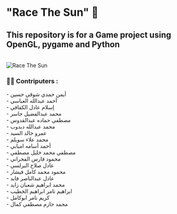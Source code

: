 <h1> "Race The Sun" 🚀 </h1>
<h2> This repository is for a Game project using OpenGL, pygame and Python </h2>
<br>
<img align="center" src="https://github.com/Astr0n1/Game/assets/104142801/bd0b4ba3-b276-43f3-abc4-0bf0ec27dee9" alt="Race The Sun">
<br/>

<h3> 🤝🏻 Contriputers : </h3>
- أيمن حمدي شوقي حسين
<br/>
- أحمد عبدالله العباسي
<br/>
- إسلام عادل الكفافي
<br/>
- محمد عبدالفضيل جاسر
<br/>
- مصطفي حماده عبدالقدوس
<br/>
- محمد عبدالله دبدوب
<br/>
- عمرو خالد السيد
<br/>
- محمد علاء سويلم
<br/>
- أحمد أسامه امبابي
<br/>
- مصطفي محمد خليل مصطفي
<br/>
- محمود فارس الفحراني
<br/>
- عادل صلاح البرلسي
<br/>
- محمود محمد كامل فيشار
<br/>
- عادل عبدالناصر فايد
<br/>
- محمد ابراهيم شعبان زايد
<br/>
- ابراهيم تامر ابراهيم الخطيب
<br/>
- كريم تامر ابوكامل
<br/>
- محمد حازم مصطفي كمال
